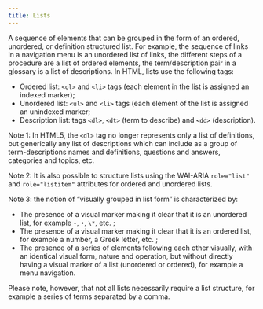```yaml
---
title: Lists
---
```


A sequence of elements that can be grouped in the form of an ordered, unordered, or definition structured list. For example, the sequence of links in a navigation menu is an unordered list of links, the different steps of a procedure are a list of ordered elements, the term/description pair in a glossary is a list of descriptions. In HTML, lists use the following tags:

- Ordered list: `<ol>` and `<li>` tags (each element in the list is assigned an indexed marker);
- Unordered list: `<ul>` and `<li>` tags (each element of the list is assigned an unindexed marker;
- Description list: tags `<dl>`, `<dt>` (term to describe) and `<dd>` (description).

Note 1: In HTML5, the `<dl>` tag no longer represents only a list of definitions, but generically any list of descriptions which can include as a group of term-descriptions names and definitions, questions and answers, categories and topics, etc.

Note 2: It is also possible to structure lists using the WAI-ARIA `role="list"` and `role="listitem"` attributes for ordered and unordered lists.

Note 3: the notion of “visually grouped in list form” is characterized by:

- The presence of a visual marker making it clear that it is an unordered list, for example `-`, `•`, `\*`, etc. ;
- The presence of a visual marker making it clear that it is an ordered list, for example a number, a Greek letter, etc. ;
- The presence of a series of elements following each other visually, with an identical visual form, nature and operation, but without directly having a visual marker of a list (unordered or ordered), for example a menu navigation.

Please note, however, that not all lists necessarily require a list structure, for example a series of terms separated by a comma.
